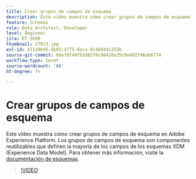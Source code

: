 ```yaml
---
title: Crear grupos de campos de esquema
description: Este vídeo muestra cómo crear grupos de campos de esquema en Adobe Experience Platform. Los grupos de campos de esquema son componentes reutilizables que definen la mayoría de los campos de los esquemas XDM (Experience Data Model).
feature: Schemas
role: Data Architect, Developer
level: Beginner
jira: KT-2698
thumbnail: 27013.jpg
exl-id: 411a96d5-4b03-4775-8eca-9c9d444c255b
source-git-commit: 00ef0f40fb3d82f0c06428a35c0e402f46ab6774
workflow-type: tm+mt
source-wordcount: '80'
ht-degree: 7%

---
```


# Crear grupos de campos de esquema

Este vídeo muestra cómo crear grupos de campos de esquema en Adobe Experience Platform. Los grupos de campos de esquema son componentes reutilizables que definen la mayoría de los campos de los esquemas XDM (Experience Data Model). Para obtener más información, visite la [documentación de esquemas](https://experienceleague.adobe.com/docs/experience-platform/xdm/home.html?lang=es).

>[!VIDEO](https://video.tv.adobe.com/v/27013?learn=on)
